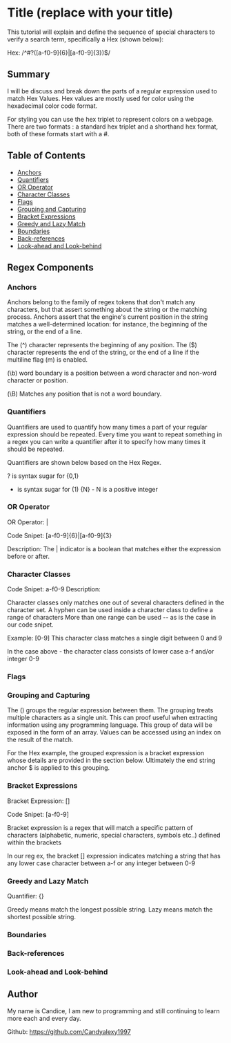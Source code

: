 # Title (replace with your title)

This tutorial will explain and define the sequence of special characters to verify a search term, specifically a Hex (shown below):

Hex: /^#?([a-f0-9]{6}|[a-f0-9]{3})$/


## Summary

I will be discuss and break down the parts of a regular expression used to match Hex Values. Hex values are mostly used for color using the hexadecimal color code format. 

For styling you can use the hex triplet to represent colors on a webpage. There are two formats : a standard hex triplet and a shorthand hex format, both of these formats start with a #.

## Table of Contents

- [Anchors](#anchors)
- [Quantifiers](#quantifiers)
- [OR Operator](#or-operator)
- [Character Classes](#character-classes)
- [Flags](#flags)
- [Grouping and Capturing](#grouping-and-capturing)
- [Bracket Expressions](#bracket-expressions)
- [Greedy and Lazy Match](#greedy-and-lazy-match)
- [Boundaries](#boundaries)
- [Back-references](#back-references)
- [Look-ahead and Look-behind](#look-ahead-and-look-behind)

## Regex Components

### Anchors
Anchors belong to the family of regex tokens that don't match any characters, but that assert something about the string or the matching process. Anchors assert that the engine's current position in the string matches a well-determined location: for instance, the beginning of the string, or the end of a line.

The (^) character represents the beginning of any position.
The ($) character represents the end of the string, or the end of a line if the multiline flag (m) is enabled.

(\b) word boundary is a position between a word character and non-word character or position.

(\B) Matches any position that is not a word boundary.

### Quantifiers

Quantifiers are used to quantify how many times a part of your regular expression should be repeated.  Every time you want to repeat something in a regex  you can write a quantifier after it to specify how many times it should be repeated.

Quantifiers are shown below based on the Hex Regex. 

? is syntax sugar for {0,1}
+ is syntax sugar for (1)
{N} - N is a positive integer


### OR Operator

OR Operator: |

Code Snipet: [a-f0-9]{6}|[a-f0-9]{3}

Description: The | indicator is a boolean that matches either the expression before or after.


### Character Classes

Code Snipet: a-f0-9 Description: 

Character classes only matches one out of several characters defined in the character set. A hyphen can be used inside a character class to define a range of characters More than one range can be used -- as is the case in our code snipet.

Example: [0-9] This character class matches a single digit between 0 and 9

In the case above -  the character class consists of lower case a-f and/or integer 0-9

### Flags

### Grouping and Capturing

The () groups the regular expression between them. The grouping treats multiple characters as a single unit. This can proof useful when extracting information using any programming language. This group of data will be exposed in the form of an array. Values can be accessed using an index on the result of the match.

For the Hex example, the grouped expression is a bracket expression whose details are provided in the section below. Ultimately the end string anchor $ is applied to this grouping.

### Bracket Expressions

Bracket Expression: []

Code Snipet: [a-f0-9]

Bracket expression is a regex that will match a specific pattern of characters (alphabetic, numeric, special characters, symbols etc..) defined within the brackets

In our reg ex, the bracket [] expression indicates matching a string that has any lower case character between a-f or any integer between 0-9


### Greedy and Lazy Match

Quantifier: {}

Greedy means match the longest possible string. Lazy means match the shortest possible string.

### Boundaries

### Back-references

### Look-ahead and Look-behind

## Author

My name is Candice, I am new to programming and still continuing to learn more each and every day.  

Github: https://github.com/Candyalexy1997